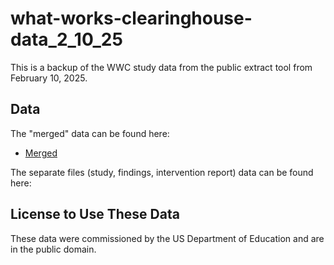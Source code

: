 # what-works-clearinghouse-data_2_10_25
This is a backup of the WWC study data from the public extract tool from February 10, 2025.

## Data

The "merged" data can be found here:

- [Merged](https://github.com/betsyjwolf/what-works-clearinghouse-data_2_10_25/tree/main/WWC-export-archive-2025-Feb-10-160829)

The separate files (study, findings, intervention report) data can be found here:


## License to Use These Data

These data were commissioned by the US Department of Education and are in the public domain. 
